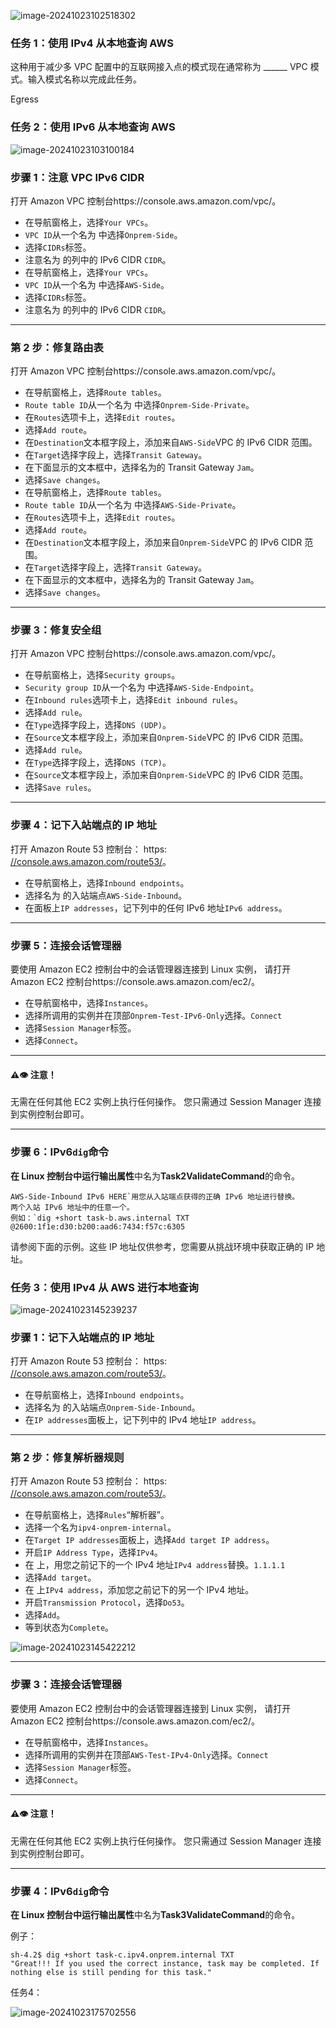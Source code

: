 ![image-20241023102518302](./img/image-20241023102518302.png)

### 任务 1：使用 IPv4 从本地查询 AWS



这种用于减少多 VPC 配置中的互联网接入点的模式现在通常称为 ______ VPC 模式。输入模式名称以完成此任务。

Egress 





### 任务 2：使用 IPv6 从本地查询 AWS

![image-20241023103100184](./img/image-20241023103100184.png)

### 步骤 1：注意 VPC IPv6 CIDR

打开 Amazon VPC 控制台https://console.aws.amazon.com/vpc/。

- 在导航窗格上，选择`Your VPCs`。
- `VPC ID`从一个名为 中选择`Onprem-Side`。
- 选择`CIDRs`标签。
- 注意名为 的列中的 IPv6 CIDR `CIDR`。
- 在导航窗格上，选择`Your VPCs`。
- `VPC ID`从一个名为 中选择`AWS-Side`。
- 选择`CIDRs`标签。
- 注意名为 的列中的 IPv6 CIDR `CIDR`。

------

### 第 2 步：修复路由表

打开 Amazon VPC 控制台https://console.aws.amazon.com/vpc/。

- 在导航窗格上，选择`Route tables`。
- `Route table ID`从一个名为 中选择`Onprem-Side-Private`。
- 在`Routes`选项卡上，选择`Edit routes`。
- 选择`Add route`。
- 在`Destination`文本框字段上，添加来自`AWS-Side`VPC 的 IPv6 CIDR 范围。
- 在`Target`选择字段上，选择`Transit Gateway`。
- 在下面显示的文本框中，选择名为的 Transit Gateway `Jam`。
- 选择`Save changes`。
- 在导航窗格上，选择`Route tables`。
- `Route table ID`从一个名为 中选择`AWS-Side-Private`。
- 在`Routes`选项卡上，选择`Edit routes`。
- 选择`Add route`。
- 在`Destination`文本框字段上，添加来自`Onprem-Side`VPC 的 IPv6 CIDR 范围。
- 在`Target`选择字段上，选择`Transit Gateway`。
- 在下面显示的文本框中，选择名为的 Transit Gateway `Jam`。
- 选择`Save changes`。

------

### 步骤 3：修复安全组

打开 Amazon VPC 控制台https://console.aws.amazon.com/vpc/。

- 在导航窗格上，选择`Security groups`。
- `Security group ID`从一个名为 中选择`AWS-Side-Endpoint`。
- 在`Inbound rules`选项卡上，选择`Edit inbound rules`。
- 选择`Add rule`。
- 在`Type`选择字段上，选择`DNS (UDP)`。
- 在`Source`文本框字段上，添加来自`Onprem-Side`VPC 的 IPv6 CIDR 范围。
- 选择`Add rule`。
- 在`Type`选择字段上，选择`DNS (TCP)`。
- 在`Source`文本框字段上，添加来自`Onprem-Side`VPC 的 IPv6 CIDR 范围。
- 选择`Save rules`。

------

### 步骤 4：记下入站端点的 IP 地址

打开 Amazon Route 53 控制台： https: [//console.aws.amazon.com/route53/](https://console.aws.amazon.com/route53/)。

- 在导航窗格上，选择`Inbound endpoints`。
- 选择名为 的入站端点`AWS-Side-Inbound`。
- 在面板上`IP addresses`，记下列中的任何 IPv6 地址`IPv6 address`。

------

### 步骤 5：连接会话管理器

要使用 Amazon EC2 控制台中的会话管理器连接到 Linux 实例，
请打开 Amazon EC2 控制台https://console.aws.amazon.com/ec2/。

- 在导航窗格中，选择`Instances`。
- 选择所调用的实例并在顶部`Onprem-Test-IPv6-Only`选择。`Connect`
- 选择`Session Manager`标签。
- 选择`Connect`。

------

#### ⚠👁 注意！

无需在任何其他 EC2 实例上执行任何操作。
您只需通过 Session Manager 连接到实例控制台即可。

------

### 步骤 6：IPv6`dig`命令

**在 Linux 控制台中运行输出属性**中名为**Task2ValidateCommand**的命令。

```
AWS-Side-Inbound IPv6 HERE`用您从入站端点获得的正确 IPv6 地址进行替换。
两个入站 IPv6 地址中的任意一个。
例如：`dig +short task-b.aws.internal TXT @2600:1f1e:d30:b200:aad6:7434:f57c:6305
```

请参阅下面的示例。这些 IP 地址仅供参考，您需要从挑战环境中获取正确的 IP 地址。









### 任务 3：使用 IPv4 从 AWS 进行本地查询

![image-20241023145239237](./img/image-20241023145239237.png)

### 步骤 1：记下入站端点的 IP 地址

打开 Amazon Route 53 控制台： https: [//console.aws.amazon.com/route53/](https://console.aws.amazon.com/route53/)。

- 在导航窗格上，选择`Inbound endpoints`。
- 选择名为 的入站端点`Onprem-Side-Inbound`。
- 在`IP addresses`面板上，记下列中的 IPv4 地址`IP address`。

------

### 第 2 步：修复解析器规则

打开 Amazon Route 53 控制台： https: [//console.aws.amazon.com/route53/](https://console.aws.amazon.com/route53/)。

- 在导航窗格上，选择`Rules`“解析器”。
- 选择一个名为`ipv4-onprem-internal`。
- 在`Target IP addresses`面板上，选择`Add target IP address`。
- 开启`IP Address Type`，选择`IPv4`。
- 在 上，用您之前记下的一个 IPv4 地址`IPv4 address`替换。`1.1.1.1`
- 选择`Add target`。
- 在 上`IPv4 address`，添加您之前记下的另一个 IPv4 地址。
- 开启`Transmission Protocol`，选择`Do53`。
- 选择`Add`。
- 等到状态为`Complete`。

![image-20241023145422212](./img/image-20241023145422212.png)

------

### 步骤 3：连接会话管理器

要使用 Amazon EC2 控制台中的会话管理器连接到 Linux 实例，
请打开 Amazon EC2 控制台https://console.aws.amazon.com/ec2/。

- 在导航窗格中，选择`Instances`。
- 选择所调用的实例并在顶部`AWS-Test-IPv4-Only`选择。`Connect`
- 选择`Session Manager`标签。
- 选择`Connect`。

------

#### ⚠👁 注意！

无需在任何其他 EC2 实例上执行任何操作。
您只需通过 Session Manager 连接到实例控制台即可。

------

### 步骤 4：IPv6`dig`命令

**在 Linux 控制台中运行输出属性**中名为**Task3ValidateCommand**的命令。

例子：

```shell
sh-4.2$ dig +short task-c.ipv4.onprem.internal TXT
"Great!!! If you used the correct instance, task may be completed. If nothing else is still pending for this task."
```





任务4：

![image-20241023175702556](./img/image-20241023175702556.png)
